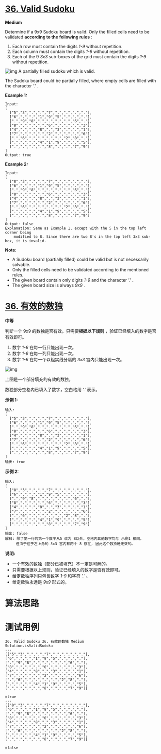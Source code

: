 # [36. Valid Sudoku][enTitle]

**Medium**

Determine if a 9x9 Sudoku board is valid. Only the filled cells need to be validated **according to the following rules** :

1. Each row must contain the digits  *1-9*  without repetition. 
2. Each column must contain the digits  *1-9*  without repetition. 
3. Each of the 9  *3x3*  sub-boxes of the grid must contain the digits  *1-9*  without repetition.

![img](https://upload.wikimedia.org/wikipedia/commons/thumb/f/ff/Sudoku-by-L2G-20050714.svg/250px-Sudoku-by-L2G-20050714.svg.png) A partially filled sudoku which is valid.

The Sudoku board could be partially filled, where empty cells are filled with the character  *'.'* .

**Example 1:** 

```
Input:
[
  ["5","3",".",".","7",".",".",".","."],
  ["6",".",".","1","9","5",".",".","."],
  [".","9","8",".",".",".",".","6","."],
  ["8",".",".",".","6",".",".",".","3"],
  ["4",".",".","8",".","3",".",".","1"],
  ["7",".",".",".","2",".",".",".","6"],
  [".","6",".",".",".",".","2","8","."],
  [".",".",".","4","1","9",".",".","5"],
  [".",".",".",".","8",".",".","7","9"]
]
Output: true

```

**Example 2:** 

```
Input:
[
  ["8","3",".",".","7",".",".",".","."],
  ["6",".",".","1","9","5",".",".","."],
  [".","9","8",".",".",".",".","6","."],
  ["8",".",".",".","6",".",".",".","3"],
  ["4",".",".","8",".","3",".",".","1"],
  ["7",".",".",".","2",".",".",".","6"],
  [".","6",".",".",".",".","2","8","."],
  [".",".",".","4","1","9",".",".","5"],
  [".",".",".",".","8",".",".","7","9"]
]
Output: false
Explanation: Same as Example 1, except with the 5 in the top left corner being 
    modified to 8. Since there are two 8's in the top left 3x3 sub-box, it is invalid.

```

**Note:** 

- A Sudoku board (partially filled) could be valid but is not necessarily solvable. 
- Only the filled cells need to be validated according to the mentioned rules. 
- The given board contain only digits  *1-9*  and the character  *'.'* . 
- The given board size is always  *9x9* .
# [36. 有效的数独][cnTitle]

**中等**

判断一个 9x9 的数独是否有效。只需要**根据以下规则** ，验证已经填入的数字是否有效即可。

1. 数字  *1-9*  在每一行只能出现一次。 
2. 数字  *1-9*  在每一列只能出现一次。 
3. 数字  *1-9*  在每一个以粗实线分隔的  *3x3*  宫内只能出现一次。

![img](https://upload.wikimedia.org/wikipedia/commons/thumb/f/ff/Sudoku-by-L2G-20050714.svg/250px-Sudoku-by-L2G-20050714.svg.png)

上图是一个部分填充的有效的数独。

数独部分空格内已填入了数字，空白格用  *'.'*  表示。

**示例 1:** 

```
输入:
[
  ["5","3",".",".","7",".",".",".","."],
  ["6",".",".","1","9","5",".",".","."],
  [".","9","8",".",".",".",".","6","."],
  ["8",".",".",".","6",".",".",".","3"],
  ["4",".",".","8",".","3",".",".","1"],
  ["7",".",".",".","2",".",".",".","6"],
  [".","6",".",".",".",".","2","8","."],
  [".",".",".","4","1","9",".",".","5"],
  [".",".",".",".","8",".",".","7","9"]
]
输出: true

```

**示例 2:** 

```
输入:
[
  ["8","3",".",".","7",".",".",".","."],
  ["6",".",".","1","9","5",".",".","."],
  [".","9","8",".",".",".",".","6","."],
  ["8",".",".",".","6",".",".",".","3"],
  ["4",".",".","8",".","3",".",".","1"],
  ["7",".",".",".","2",".",".",".","6"],
  [".","6",".",".",".",".","2","8","."],
  [".",".",".","4","1","9",".",".","5"],
  [".",".",".",".","8",".",".","7","9"]
]
输出: false
解释: 除了第一行的第一个数字从5 改为 8以外，空格内其他数字均与 示例1 相同。
     但由于位于左上角的 3x3 宫内有两个 8 存在, 因此这个数独是无效的。
```

**说明:** 

- 一个有效的数独（部分已被填充）不一定是可解的。 
- 只需要根据以上规则，验证已经填入的数字是否有效即可。 
- 给定数独序列只包含数字  *1-9*  和字符  *'.'*  。 
- 给定数独永远是  *9x9*  形式的。


# 算法思路

# 测试用例
```
36. Valid Sudoku 36. 有效的数独 Medium
Solution.isValidSudoku
---
[["5","3",".",".","7",".",".",".","."],["6",".",".","1","9","5",".",".","."],[".","9","8",".",".",".",".","6","."],["8",".",".",".","6",".",".",".","3"],["4",".",".","8",".","3",".",".","1"],["7",".",".",".","2",".",".",".","6"],[".","6",".",".",".",".","2","8","."],[".",".",".","4","1","9",".",".","5"],[".",".",".",".","8",".",".","7","9"]]

=true
---
[["8","3",".",".","7",".",".",".","."],["6",".",".","1","9","5",".",".","."],[".","9","8",".",".",".",".","6","."],["8",".",".",".","6",".",".",".","3"],["4",".",".","8",".","3",".",".","1"],["7",".",".",".","2",".",".",".","6"],[".","6",".",".",".",".","2","8","."],[".",".",".","4","1","9",".",".","5"],[".",".",".",".","8",".",".","7","9"]]

=false

```

[enTitle]: https://leetcode.com/problems/valid-sudoku/
[cnTitle]: https://leetcode-cn.com/problems/valid-sudoku/
